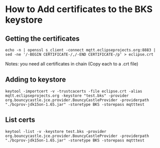 # How to Add certificates to the BKS keystore

## Getting the certificates

```echo -n | openssl s_client -connect mqtt.eclipseprojects.org:8883 | sed -ne '/-BEGIN CERTIFICATE-/,/-END CERTIFICATE-/p' > eclipse.crt```

Notes: you need all certificates in chain (Copy each to a .crt file)

## Adding to keystore

```keytool -importcert -v -trustcacerts -file eclipse.crt -alias mqtt.eclipseprojects.org -keystore "test.bks" -provider org.bouncycastle.jce.provider.BouncyCastleProvider -providerpath "./bcprov-jdk15on-1.65.jar" -storetype BKS -storepass mqtttest```

## List certs

```keytool -list -v -keystore test.bks -provider org.bouncycastle.jce.provider.BouncyCastleProvider -providerpath "./bcprov-jdk15on-1.65.jar" -storetype BKS -storepass mqtttest```
